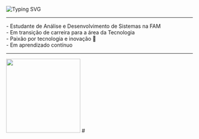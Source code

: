 ![Typing SVG](https://readme-typing-svg.herokuapp.com?color=08F000&size=35&lines=Hello+world!;I'm+Jayne+Cruz;Developer+Student)
<hr>
- Estudante de Análise e Desenvolvimento de Sistemas na FAM <br>
- Em transição de carreira para a área da Tecnologia <br>
- Paixão por tecnologia e inovação 🧡 <br>
- Em aprendizado contínuo <br>
<hr>
<img src="https://camo.githubusercontent.com/1dffb6a6ad27bc1d0ae25d7e699f69aab8f5352f241770daf62efc1b436c70df/68747470733a2f2f6d656469612e67697068792e636f6d2f6d656469612f6965796c397a6d436a4f3462347436716f592f67697068792e676966" width="200px">
#
